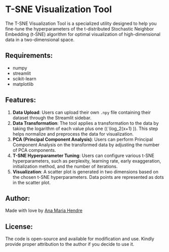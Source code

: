 # T-SNE Visualization Tool

The T-SNE Visualization Tool is a specialized utility designed to help you fine-tune the hyperparameters of the t-distributed Stochastic Neighbor Embedding (t-SNE) algorithm for optimal visualization of high-dimensional data in a two-dimensional space.

## Requirements:
- numpy
- streamlit
- scikit-learn
- matplotlib

## Features:
1. **Data Upload**: Users can upload their own `.npy` file containing their dataset through the Streamlit sidebar.
2. **Data Transformation**: The tool applies a transformation to the data by taking the logarithm of each value plus one (\( \log_2(x+1) \)). This step helps normalize and preprocess the data for visualization.
3. **PCA (Principal Component Analysis)**: Users can perform Principal Component Analysis on the transformed data by adjusting the number of PCA components.
4. **T-SNE Hyperparameter Tuning**: Users can configure various t-SNE hyperparameters, such as perplexity, learning rate, early exaggeration, initialization method, and the number of iterations.
5. **Visualization**: A scatter plot is generated in two dimensions based on the chosen t-SNE hyperparameters. Data points are represented as dots in the scatter plot.

## Author:
Made with love by [Ana Maria Hendre](https://www.linkedin.com/in/anamariahendre/)

## License:
The code is open-source and available for modification and use. Kindly provide proper attribution to the author if you decide to use it.

